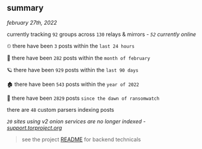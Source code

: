 
## summary
_february 27th, 2022_

currently tracking `92` groups across `130` relays & mirrors - _`52` currently online_

⏲ there have been `3` posts within the `last 24 hours`

🦈 there have been `282` posts within the `month of february`

🪐 there have been `929` posts within the `last 90 days`

🏚 there have been `543` posts within the `year of 2022`

🦕 there have been `2829` posts `since the dawn of ransomwatch`

there are `48` custom parsers indexing posts

_`20` sites using v2 onion services are no longer indexed - [support.torproject.org](https://support.torproject.org/onionservices/v2-deprecation/)_

> see the project [README](https://github.com/thetanz/ransomwatch#ransomwatch--) for backend technicals
